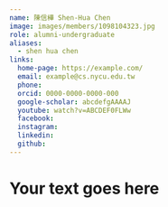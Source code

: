 ```yaml
---
name: 陳信樺 Shen-Hua Chen 
image: images/members/1098104323.jpg 
role: alumni-undergraduate
aliases:
  - shen hua chen
links:
  home-page: https://example.com/
  email: example@cs.nycu.edu.tw
  phone: 
  orcid: 0000-0000-0000-000
  google-scholar: abcdefgAAAAJ
  youtube: watch?v=ABCDEF0FLWw
  facebook:
  instagram:
  linkedin:
  github:
---
```

# Your text goes here
